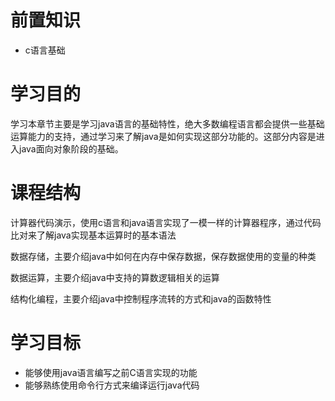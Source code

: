 # 前置知识

* c语言基础

# 学习目的

学习本章节主要是学习java语言的基础特性，绝大多数编程语言都会提供一些基础运算能力的支持，通过学习来了解java是如何实现这部分功能的。这部分内容是进入java面向对象阶段的基础。

# 课程结构

计算器代码演示，使用c语言和java语言实现了一模一样的计算器程序，通过代码比对来了解java实现基本运算时的基本语法

数据存储，主要介绍java中如何在内存中保存数据，保存数据使用的变量的种类

数据运算，主要介绍java中支持的算数逻辑相关的运算

结构化编程，主要介绍java中控制程序流转的方式和java的函数特性

# 学习目标

- 能够使用java语言编写之前C语言实现的功能
- 能够熟练使用命令行方式来编译运行java代码